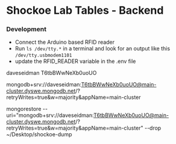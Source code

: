 # Shockoe Lab Tables - Backend



### Development

- Connect the Arduino based RFID reader
- Run `ls /dev/tty.*` in a terminal and look for an output like this `/dev/tty.usbmodem1101`
- update the RFID_READER variable in the .env file

daveseidman
T6tbBWwNeXb0uoUO

mongodb+srv://daveseidman:T6tbBWwNeXb0uoUO@main-cluster.dyswe.mongodb.net/?retryWrites=true&w=majority&appName=main-cluster

mongorestore --uri="mongodb+srv://daveseidman:T6tbBWwNeXb0uoUO@main-cluster.dyswe.mongodb.net/?retryWrites=true&w=majority&appName=main-cluster" --drop ~/Desktop/shockoe-dump
